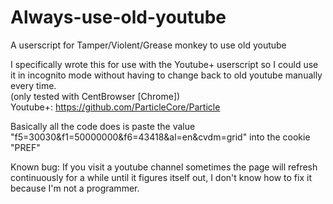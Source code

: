 # Always-use-old-youtube
A userscript for Tamper/Violent/Grease monkey to use old youtube

I specifically wrote this for use with the Youtube+ userscript so I could use it in incognito mode without having to change back to old youtube manually every time.  
(only tested with CentBrowser [Chrome])  
Youtube+: https://github.com/ParticleCore/Particle
  
Basically all the code does is paste the value "f5=30030&f1=50000000&f6=43418&al=en&cvdm=grid" into the cookie "PREF"
  
  Known bug: If you visit a youtube channel sometimes the page will refresh continuously for a while until it figures itself out, I don't know how to fix it because I'm not a programmer.
